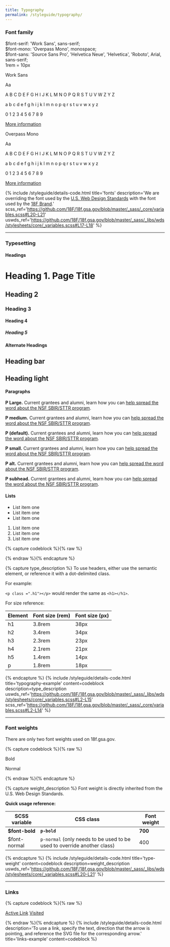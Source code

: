 ```yaml
---
title: Typography
permalink: /styleguide/typography/
---
```


### Font family
<section class="usa-grid-full">
  <section class="usa-grid-full">
    <div class="usa-width-two-thirds usa-section">
      <div class="box-base-wrapper">
      $font-serif: 'Work Sans', sans-serif;<br>
      $font-mono: 'Overpass Mono', monospace;<br>
      $font-sans: 'Source Sans Pro', 'Helvetica Neue', 'Helvetica', 'Roboto', Arial, sans-serif;<br>
      </div>
      <div class="box-rem-wrapper" style="">
        <div class="box-rem"></div><span>1rem = 10px</span>
      </div>
    </div>
  </section>
  <div class="usa-width-one-half font-sans">
    <p>Work Sans</p>
    <div class="text-huge"> Aa </div>
    <p>A B C D E F G H I J K L M N O P Q R S T U V W Z Y Z</p>
    <p>a b c d e f g h i j k l m n o p q r s t u v w x y z</p>
    <p>0 1 2 3 4 5 6 7 8 9</p>
    <a href="https://fonts.google.com/specimen/Work+Sans">More information</a>
  </div>
  <div class="usa-width-one-half font-mono">
    <p>Overpass Mono</p>
    <div class="text-huge"> Aa </div>
    <p>A B C D E F G H I J K L M N O P Q R S T U V W Z Y Z</p>
    <p>a b c d e f g h i j k l m n o p q r s t u v w x y z</p>
    <p>0 1 2 3 4 5 6 7 8 9</p>
    <a href="https://fonts.google.com/specimen/Overpass+Mono">More information</a>
  </div>
</section>

{% include /styleguide/details-code.html
   title='fonts'
   description='We are overriding the font used by the [U.S. Web Design Standards](https://standards.usa.gov/components/typography/) with the font used by the [18F Brand](https://pages.18f.gov/brand/typography/).'
   scss_ref='https://github.com/18F/18f.gsa.gov/blob/master/_sass/_core/variables.scss#L20-L21'
   uswds_ref='https://github.com/18F/18f.gsa.gov/blob/master/_sass/_libs/wds/stylesheets/core/_variables.scss#L17-L18'
%}

---

### Typesetting

#### Headings
<h1 class="page-title">Heading 1. Page Title</h1>
<h2>Heading 2</h2>
<h3>Heading 3</h3>
<h4>Heading 4</h4>
<h5>Heading 5</h5>

#### Alternate Headings

<h2 class="header-top-bar">Heading bar</h2>
<h2 class="header-light">Heading light</h2>


#### Paragraphs
<p class="text-large">
<strong>P Large.</strong> Current grantees and alumni, learn how you can <a href="#">help spread the word about the NSF SBIR/STTR program</a>.
</p>
<p class="text-medium">
<strong>P medium.</strong> Current grantees and alumni, learn how you can <a href="#">help spread the word about the NSF SBIR/STTR program</a>.
</p>
<p>
<strong>P (default).</strong> Current grantees and alumni, learn how you can <a href="#">help spread the word about the NSF SBIR/STTR program</a>.
</p>
<p class="text-small">
<strong>P small.</strong> Current grantees and alumni, learn how you can <a href="#">help spread the word about the NSF SBIR/STTR program</a>.
</p>
<p class="text-alt">
<strong>P alt.</strong> Current grantees and alumni, learn how you can <a href="#">help spread the word about the NSF SBIR/STTR program</a>.
</p>
<p class="p-subhead">
<strong>P subhead.</strong> Current grantees and alumni, learn how you can <a href="#">help spread the word about the NSF SBIR/STTR program</a>.
</p>

#### Lists

<ul>
<li>List item one</li>
<li>List item one</li>
<li>List item one</li>
</ul>
<ol>
<li>List item one</li>
<li>List item one</li>
<li>List item one</li>
</ol>



{% capture codeblock %}{% raw %}

{% endraw %}{% endcapture %}

{% capture type_description %}
To use headers, either use the semantic element, or reference it with a dot-delimited class.

For example:

`<p class =".h1"></p>` would render the same as `<h1></h1>`.

For size reference:

Element | Font size (rem) | Font size (px)
--- | --- | ---
h1 | 3.8rem | 38px
h2 | 3.4rem | 34px
h3 | 2.3rem | 23px
h4 | 2.1rem | 21px
h5 | 1.4rem | 14px
p | 1.8rem | 18px

{% endcapture %}
{% include /styleguide/details-code.html
   title='typography-example'
   content=codeblock
   description=type_description
   uswds_ref='https://github.com/18F/18f.gsa.gov/blob/master/_sass/_libs/wds/stylesheets/core/_variables.scss#L2-L15'
   scss_ref='https://github.com/18F/18f.gsa.gov/blob/master/_sass/_core/variables.scss#L2-L14'
%}

---

### Font weights

There are only two font weights used on 18f.gsa.gov.

{% capture codeblock %}{% raw %}
<p class="p-bold">Bold</p>
<p>Normal</p>
{% endraw %}{% endcapture %}

{% capture weight_description %}
Font weight is directly inherited from the U.S. Web Design Standards.

**Quick usage reference:**

SCSS variable | CSS class | Font weight
-- | -- | ---
**$font-bold** | **`p-bold`** | **700**
$font-normal | `p-normal` (only needs to be used to be used to override another class) | 400
{% endcapture %}
{% include /styleguide/details-code.html
   title='type-weight'
   content=codeblock
   description=weight_description
   uswds_ref='https://github.com/18F/18f.gsa.gov/blob/master/_sass/_libs/wds/stylesheets/core/_variables.scss#L20-L21'
%}

---

### Links

{% capture codeblock %}{% raw %}
<div class="styleguide-links-section">
  <a href="#">Active Link</a>
  <a href="#" class="visited">Visited</a>
</div>

{% endraw %}{% endcapture %}
{% include /styleguide/details-code.html
   description='To use a link, specify the text, direction that the arrow is pointing, and reference the SVG file for the corresponding arrow.'
   title='links-example'
   content=codeblock
%}
